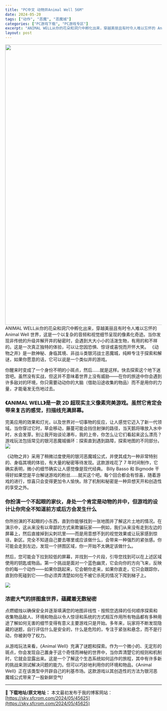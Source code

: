 ```yaml
---
title: "PC中文 动物井Animal Well 56M"
date: 2024-05-20
tags: ["动作", "恶魔", "恶魔城"]
categories: ["PC游戏下载", "PC游戏专区"]
excerpt: "ANIMAL WELL从你的花朵和洞穴中孵化出来，穿越美丽且有时令人难以忘怀的 Animal Well 世界，这是一个以复杂的音频和视觉细节呈现的像素化奇迹。当你发现非传统的升级并解开井的秘密时，会遇到大大小小的活泼生物，有用的和不祥的。这是一次真正独特的体验，可以让您因恐惧、惊讶或喜悦而开怀大笑。&hellip;"
layout: post
---
```


<img class="aligncenter size-full wp-image-45626" src="https://sky.sfcrom.com/wp-content/uploads/2024/05/20240520001510100.webp" alt="" width="600" height="900" />
ANIMAL WELL从你的花朵和洞穴中孵化出来，穿越美丽且有时令人难以忘怀的 Animal Well 世界，这是一个以复杂的音频和视觉细节呈现的像素化奇迹。当你发现非传统的升级并解开井的秘密时，会遇到大大小小的活泼生物，有用的和不祥的。这是一次真正独特的体验，可以让您因恐惧、惊讶或喜悦而开怀大笑。 《动物之井》是一款神秘、身临其境、非战斗类银河战士恶魔城，纯粹专注于探索和解谜，如果你愿意的话，它可以说是一个类似井的游戏。

<span>你醒来时变成了一个身份不明的小斑点，然后……就是这样。快去探索这个地下迷宫吧。虽然没有实战，但这并不意味着世界上没有威胁——在你的旅途中你会遇到许多敌对的环境，你只需要动动你的大脑（借助沿途收集的物品）而不是用你的力量，才能毫发无伤地过去。</span>
<h3><span>《ANIMAL WELL》是一款 2D 超现实主义像素完美游戏。虽然它肯定会带来复古的感觉，扫描线充满屏幕。</span></h3>
<span>完美应用的效果和灯光，以及世界对一切事物的反应，让人感觉它迈入了新一代领域。当你穿过它时，草会移动，藤蔓可能会挡住射弹的路径，当天鹅将喙放入水中时，水会发芽。别让我开始谈论瀑布，我的上帝，你怎么让它们看起来这么漂亮？游戏玩法包括常见的银河恶魔城循环：探索直到遇到路障，探索地图的不同部分。</span>

<img src="https://sky.sfcrom.com/wp-content/uploads/2024/05/20240520081914-63979.jpeg" />

<span>《动物之井》采用了稍微过度使用的银河恶魔城公式，并使其成为一种非常特别的、身临其境的体验，有大量的秘密等待发现。这款游戏花了 7 年时间制作，它确实表明，微小的细节确实让人感觉像是现代经典。 Billy Basso 和 Bigmode 干得好如果您是平台解谜游戏的粉丝……就买这个吧。每个回合都会有惊喜，随着游戏的进行，惊喜只会变得更加令人愉快。除了机制和秘密是一种异想天开和创造性的享受之外。</span>
<h3><span>你扮演一个不起眼的家伙，身处一个肯定是动物的井中，但游戏的设计让你完全不知道前方或后方会发生什么</span></h3>
<span>你所扮演的不起眼的小东西，直到你能够找到一张地图并了解这片土地的情况。在演示中，这从来没有以卑鄙的方式来欺骗玩家——例如，我们从来没有走到左边的屏幕上，然后直接掉到尖刺坑里——而是用意想不到的视觉效果或让玩家感到惊讶。新区。完全不知道自己要去哪里或应该做什么，会带来一种强烈的紧张感。你可能会走到左边，发现一个拼图区域，你一开始不太确定该做什么。</span>

<span>然后，您可能会下拉到较低的屏幕，并找到一个片段，引导您找到可以在上述区域使用的钥匙或物品。第一个挑战是面对一个蓝色幽灵，它会向你的方向飞来，反映你的每一个动作——如果你跳起来，它会朝你走来，如果你直走，它只会跟踪你，直到你死碰到它——你必须弄清楚如何在不被它杀死的情况下爬到梯子上。</span>

<img src="https://sky.sfcrom.com/wp-content/uploads/2024/05/20240520081914-b594d.jpeg" />
<h3><span>浓密大气的拼图盒世界，蕴藏着无数秘密</span></h3>
<span>点燃蜡烛以确保安全并逐渐填满您的地图非线性 - 按照您选择的任何顺序探索和收集物品敌人、环境和物品以令人惊讶和系统的方式相互作用所有物品都有多种用途了解如何无害的细节变得有意义主要游戏只是开始。多年来，玩家将不断发现隐藏的谜题，自行评估什么是安全的，什么是危险的，专注于紧张和悬念，而不是行动，你被剥夺了权力。</span>

从游戏玩法来看，《Animal Well》充满了谜题和探索。作为一个微小的、无定形的斑点，你会发现自己置身于这个奇怪而神秘的世界中，当你弄清楚它的规则和机制时，它就会显露出来。这是一个了解这个生态系统如何运作的旅程，其中有许多新的挑战来测试解决问题的能力。但可以巧妙地利用你的环境和物品，《Animal Well》正在该类型中开辟自己的利基市场。这款游戏以其创造性的方法为银河恶魔城公式带来了一股新鲜空气!

---
📖 **下载地址/原文地址：** 本文最初发布于我的博客网站：[https://sky.sfcrom.com/2024/05/45625](https://sky.sfcrom.com/2024/05/45625)
